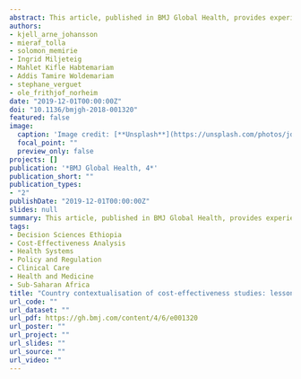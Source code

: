 ```yaml
---
abstract: This article, published in BMJ Global Health, provides experiences of country contextualisation of WHO-CHOICE methods and models to a country level. Results from three contextualised cost-effectiveness analyses (CEAs) are presented, and the authors discuss how this evidence can inform priority setting in Ethiopia. This method of contextualised CEAs requires inclusion of national analysts and use of country-specific inputs for either costs, epidemiology, demography, baseline coverage or effects. Rank ordering of interventions by incremental cost-effectiveness ratios (ICERs), together with presentations of expected budgetary impact and net health benefits, is a clear and policy-friendly illustration of possible efficient stepwise pathways towards universal health coverage (UHC).
authors:
- kjell_arne_johansson
- mieraf_tolla
- solomon_memirie
- Ingrid Miljeteig
- Mahlet Kifle Habtemariam
- Addis Tamire Woldemariam
- stephane_verguet
- ole_frithjof_norheim
date: "2019-12-01T00:00:00Z"
doi: "10.1136/bmjgh-2018-001320"
featured: false
image:
  caption: 'Image credit: [**Unsplash**](https://unsplash.com/photos/jdD8gXaTZsc)'
  focal_point: ""
  preview_only: false
projects: []
publication: '*BMJ Global Health, 4*'
publication_short: ""
publication_types:
- "2"
publishDate: "2019-12-01T00:00:00Z"
slides: null
summary: This article, published in BMJ Global Health, provides experiences of country contextualisation of WHO-CHOICE methods and models to a country level. Results from three contextualised cost-effectiveness analyses (CEAs) are presented, and the authors discuss how this evidence can inform priority setting in Ethiopia. This method of contextualised CEAs requires inclusion of national analysts and use of country-specific inputs for either costs, epidemiology, demography, baseline coverage or effects. Rank ordering of interventions by incremental cost-effectiveness ratios (ICERs), together with presentations of expected budgetary impact and net health benefits, is a clear and policy-friendly illustration of possible efficient stepwise pathways towards universal health coverage (UHC).
tags:
- Decision Sciences Ethiopia
- Cost-Effectiveness Analysis
- Health Systems
- Policy and Regulation
- Clinical Care
- Health and Medicine
- Sub-Saharan Africa
title: "Country contextualisation of cost-effectiveness studies: lessons from Ethiopia"
url_code: ""
url_dataset: ""
url_pdf: https://gh.bmj.com/content/4/6/e001320
url_poster: ""
url_project: ""
url_slides: ""
url_source: ""
url_video: ""
---
```



